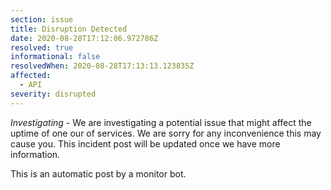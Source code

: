 ```yaml
---
section: issue
title: Disruption Detected
date: 2020-08-28T17:12:06.972786Z
resolved: true
informational: false
resolvedWhen: 2020-08-28T17:13:13.123835Z
affected:
  - API
severity: disrupted
---
```

*Investigating* - We are investigating a potential issue that might affect the uptime of one our of services. We are sorry for any inconvenience this may cause you. This incident post will be updated once we have more information.

This is an automatic post by a monitor bot.
        